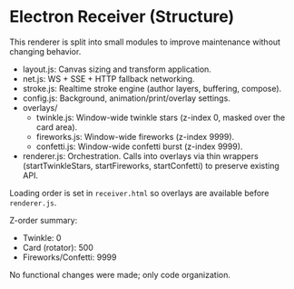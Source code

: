# Electron Receiver (Structure)

This renderer is split into small modules to improve maintenance without changing behavior.

- layout.js: Canvas sizing and transform application.
- net.js: WS + SSE + HTTP fallback networking.
- stroke.js: Realtime stroke engine (author layers, buffering, compose).
- config.js: Background, animation/print/overlay settings.
- overlays/
  - twinkle.js: Window-wide twinkle stars (z-index 0, masked over the card area).
  - fireworks.js: Window-wide fireworks (z-index 9999).
  - confetti.js: Window-wide confetti burst (z-index 9999).
- renderer.js: Orchestration. Calls into overlays via thin wrappers (startTwinkleStars, startFireworks, startConfetti) to preserve existing API.

Loading order is set in `receiver.html` so overlays are available before `renderer.js`.

Z-order summary:
- Twinkle: 0
- Card (rotator): 500
- Fireworks/Confetti: 9999

No functional changes were made; only code organization.
